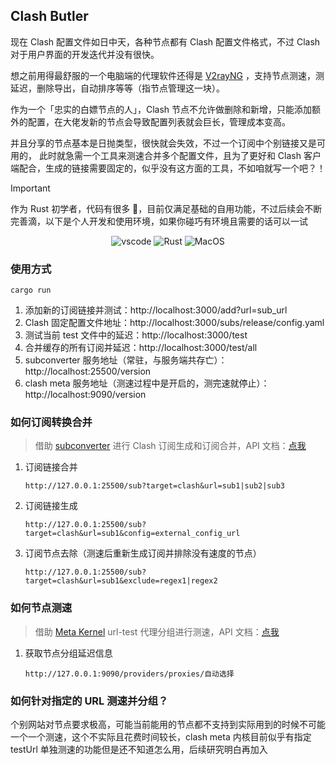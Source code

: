 ## Clash Butler

现在 Clash 配置文件如日中天，各种节点都有 Clash 配置文件格式，不过 Clash
对于用户界面的开发迭代并没有很快。

想之前用得最舒服的一个电脑端的代理软件还得是 [V2rayNG](https://github.com/2dust/v2rayNG)
，支持节点测速，测延迟，删除导出，自动排序等等（指节点管理这一块）。

作为一个「忠实的白嫖节点的人」，Clash 节点不允许做删除和新增，只能添加额外的配置，在大佬发新的节点会导致配置列表就会巨长，管理成本变高。

并且分享的节点基本是日抛类型，很快就会失效，不过一个订阅中个别链接又是可用的，
此时就急需一个工具来测速合并多个配置文件，且为了更好和 Clash 客户端配合，生成的链接需要固定的，似乎没有这方面的工具，不如咱就写一个吧？！

> [!IMPORTANT]
> 作为 Rust 初学者，代码有很多 🐛，目前仅满足基础的自用功能，不过后续会不断完善滴，以下是个人开发和使用环境，如果你碰巧有环境且需要的话可以一试

<p align="center">
  <img alt="vscode" src="https://img.shields.io/badge/Visual%20Studio%20Code-0078d7.svg?style=flat-square&logo=visual-studio-code&logoColor=white" >
  <img alt="Rust" src="https://img.shields.io/badge/Rust 2021-%23000000.svg?style=flat-square&logo=rust&logoColor=white" >
  <img alt="MacOS" src="https://img.shields.io/badge/Sonoma%2014.3.1-000000?style=flat-square&logo=macos&logoColor=F0F0F0" />
</p>

### 使用方式

```shell
cargo run
```

1. 添加新的订阅链接并测试：http://localhost:3000/add?url=sub_url
2. Clash 固定配置文件地址：http://localhost:3000/subs/release/config.yaml
3. 测试当前 test 文件中的延迟：http://localhost:3000/test
4. 合并缓存的所有订阅并延迟：http://localhost:3000/test/all
5. subconverter 服务地址（常驻，与服务端共存亡）：http://localhost:25500/version
6. clash meta 服务地址（测速过程中是开启的，测完速就停止）：http://localhost:9090/version

### 如何订阅转换合并

> 借助 [subconverter](https://github.com/MetaCubeX/subconverter) 进行 Clash 订阅生成和订阅合并，API
> 文档：[点我](https://github.com/tindy2013/subconverter/blob/master/README-cn.md#%E7%AE%80%E6%98%93%E7%94%A8%E6%B3%95)

1. 订阅链接合并

   `http://127.0.0.1:25500/sub?target=clash&url=sub1|sub2|sub3`
2. 订阅链接生成

   `http://127.0.0.1:25500/sub?target=clash&url=sub1&config=external_config_url`
3. 订阅节点去除（测速后重新生成订阅并排除没有速度的节点）

   `http://127.0.0.1:25500/sub?target=clash&url=sub1&exclude=regex1|regex2`

### 如何节点测速

> 借助 [Meta Kernel](https://github.com/MetaCubeX/mihomo/tree/Meta) url-test 代理分组进行测速，API
> 文档：[点我](https://wiki.metacubex.one/api/)

1. 获取节点分组延迟信息

   `http://127.0.0.1:9090/providers/proxies/自动选择`

### 如何针对指定的 URL 测速并分组？

个别网站对节点要求极高，可能当前能用的节点都不支持到实际用到的时候不可能一个一个测速，这个不实际且花费时间较长，clash meta
内核目前似乎有指定 testUrl 单独测速的功能但是还不知道怎么用，后续研究明白再加入